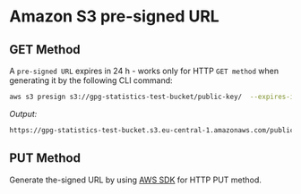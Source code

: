 # Amazon S3 pre-signed URL

## GET Method

A `pre-signed URL` expires in 24 h - works only for HTTP `GET method` when generating it by the following CLI command:

```bash
aws s3 presign s3://gpg-statistics-test-bucket/public-key/  --expires-in 86400
```

_Output:_

```bash
https://gpg-statistics-test-bucket.s3.eu-central-1.amazonaws.com/public-key/?X-Amz-Algorithm=AWS4-HMAC-SHA256&X-Amz-Credential=AKIARAGDLGUCMVEXNKU4%2F20221115%2Feu-central-1%2Fs3%2Faws4_request&X-Amz-Date=20221115T103835Z&X-Amz-Expires=86400&X-Amz-SignedHeaders=host&X-Amz-Signature=9702c23f2f97f0d0c326ac27656e00f8991bf17115e7c0250bdcddd73ace1c51
```

## PUT Method

Generate the-signed URL by using [AWS SDK](https://docs.aws.amazon.com/AmazonS3/latest/userguide/PresignedUrlUploadObject.html) for HTTP PUT method.